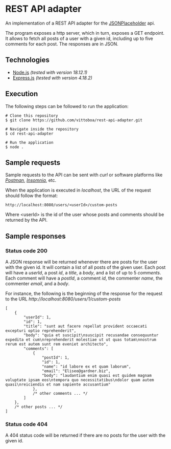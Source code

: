 # REST API adapter
An implementation of a REST API adapter for the [JSONPlaceholder](https://jsonplaceholder.typicode.com/) api.

The program exposes a http server, which in turn, exposes a GET endpoint. It allows to fetch all posts of a user with a given id, including up to five comments for each post. The responses are in JSON.

## Technologies
* [Node.js](https://nodejs.org/en/) _(tested with version 18.12.1)_
* [Express.js](https://expressjs.com/) _(tested with version 4.18.2)_

## Execution
The following steps can be followed to run the application:
```
# Clone this repository
$ git clone https://github.com/vittoboa/rest-api-adapter.git

# Navigate inside the repository
$ cd rest-api-adapter

# Run the application
$ node .
```

## Sample requests
Sample requests to the API can be sent with _curl_ or software platforms like _[Postman](https://www.postman.com/)_, _[Insomnia](https://insomnia.rest/)_, etc.

When the application is executed in _localhost_, the URL of the request should follow the format:
```
http://localhost:8080/users/<userId>/custom-posts
```
Where \<userId\> is the id of the user whose posts and comments should be returned by the API.

## Sample responses
### Status code 200
A JSON response will be returned whenever there are posts for the user with the given id. It will contain a list of all posts of the given user. Each post will have a _userId_, a post _id_, a _title_, a _body_, and a list of up to 5 _comments_. Each comment will have a _postId_, a comment _id_, the commenter _name_, the commenter _email_, and a _body_.

For instance, the following is the beginning of the response for the request to the URL <span>_http://</span>localhost:8080/users/1/custom-posts_
```
[
    {
        "userId": 1,
        "id": 1,
        "title": "sunt aut facere repellat provident occaecati excepturi optio reprehenderit",
        "body": "quia et suscipit\nsuscipit recusandae consequuntur expedita et cum\nreprehenderit molestiae ut ut quas totam\nnostrum rerum est autem sunt rem eveniet architecto",
        "comments": [
            {
                "postId": 1,
                "id": 1,
                "name": "id labore ex et quam laborum",
                "email": "Eliseo@gardner.biz",
                "body": "laudantium enim quasi est quidem magnam voluptate ipsam eos\ntempora quo necessitatibus\ndolor quam autem quasi\nreiciendis et nam sapiente accusantium"
            },
            /* other comments ... */
        ]
    },
    /* other posts ... */
]
```

### Status code 404
A 404 status code will be returned if there are no posts for the user with the given id.
